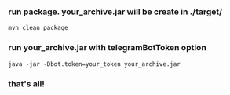 
### run package. your_archive.jar will be create in ./target/
```
mvn clean package
```


### run your_archive.jar with telegramBotToken option
```
java -jar -Dbot.token=your_token your_archive.jar
```

### that's all!